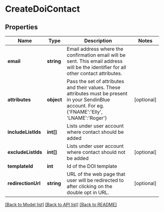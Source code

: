 # CreateDoiContact

## Properties
Name | Type | Description | Notes
------------ | ------------- | ------------- | -------------
**email** | **string** | Email address where the confirmation email will be sent. This email address will be the identifier for all other contact attributes. | 
**attributes** | **object** | Pass the set of attributes and their values. These attributes must be present in your SendinBlue account. For eg. {&#39;FNAME&#39;:&#39;Elly&#39;, &#39;LNAME&#39;:&#39;Roger&#39;} | [optional] 
**includeListIds** | **int[]** | Lists under user account where contact should be added | 
**excludeListIds** | **int[]** | Lists under user account where contact should not be added | [optional] 
**templateId** | **int** | Id of the DOI template | 
**redirectionUrl** | **string** | URL of the web page that user will be redirected to after clicking on the double opt in URL. | [optional] 

[[Back to Model list]](../../README.md#documentation-for-models) [[Back to API list]](../../README.md#documentation-for-api-endpoints) [[Back to README]](../../README.md)


